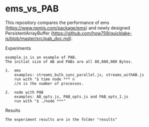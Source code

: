 # ems_vs_PAB

This repository compares the performance of ems (https://www.npmjs.com/package/ems) and newly designed PersistentArrayBuffer (https://github.com/how759/quicklake-js/blob/master/src/pab_doc.md).

Experiments

	example.js is an example of PAB.
	The initial size of AB and PABs are all 80,000,000 Bytes.

	1.  ems
		examples: streams_bulk_sync_parallel.js, streams_withAB.js 
		run with "$ time node *** n       
		//n is the number of processes.
  
	2.  node with PAB
		examples: AB_opts.js, PAB_opts.js and PAB_opts_1.js
		run with "$ ./node ***"

Results
	
	The experiment results are in the folder "results"
